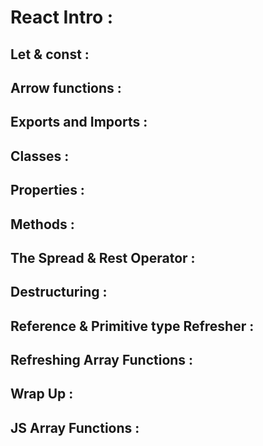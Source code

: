 # React Intro : 
## Let & const :
## Arrow functions :
## Exports and Imports :
## Classes :
## Properties :
## Methods :
## The Spread & Rest Operator :
## Destructuring :
## Reference & Primitive type Refresher :
## Refreshing Array Functions :
## Wrap Up :
## JS Array Functions :

